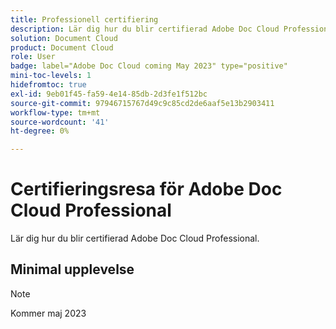 ```yaml
---
title: Professionell certifiering
description: Lär dig hur du blir certifierad Adobe Doc Cloud Professional.
solution: Document Cloud
product: Document Cloud
role: User
badge: label="Adobe Doc Cloud coming May 2023" type="positive"
mini-toc-levels: 1
hidefromtoc: true
exl-id: 9eb01f45-fa59-4e14-85db-2d3fe1f512bc
source-git-commit: 97946715767d49c9c85cd2de6aaf5e13b2903411
workflow-type: tm+mt
source-wordcount: '41'
ht-degree: 0%

---
```


# Certifieringsresa för Adobe Doc Cloud Professional

Lär dig hur du blir certifierad Adobe Doc Cloud Professional.

## Minimal upplevelse

>[!NOTE]
>
>Kommer maj 2023
